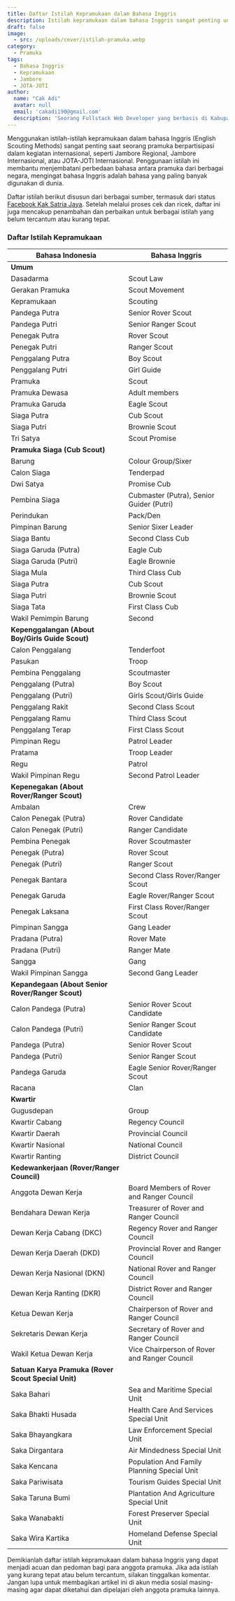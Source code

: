 ```yaml
---
title: Daftar Istilah Kepramukaan dalam Bahasa Inggris
description: Istilah kepramukaan dalam bahasa Inggris sangat penting untuk kegiatan internasional seperti Jambore dan JOTA-JOTI, membantu pramuka dari berbagai negara berkomunikasi lebih efektif. Artikel ini menyajikan daftar istilah kepramukaan dalam bahasa Inggris yang telah diperiksa dari berbagai sumber, termasuk istilah umum, kesiagaan, kepenggalangan, kepenegakan, kepandegaan, dewan kerja, dan satuan karya pramuka, disusun dalam tabel yang mudah dipahami. Komentar untuk perbaikan dan pembagian artikel ini di media sosial sangat diharapkan agar lebih banyak anggota pramuka dapat memanfaatkannya.
draft: false
image:
  - src: /uploads/cover/istilah-pramuka.webp
category:
  - Pramuka
tags:
  - Bahasa Inggris
  - Kepramukaan
  - Jambore
  - JOTA-JOTI
author:
  name: "Cak Adi"
  avatar: null
  email: 'cakadi190@gmail.com'
  description: 'Seorang Fullstack Web Developer yang berbasis di Kabupaten Ngawi yang suka sekali dengan desain dan juga hal yang berbau teknologi.'
---
```


Menggunakan istilah-istilah kepramukaan dalam bahasa Inggris (English Scouting Methods) sangat penting saat seorang pramuka berpartisipasi dalam kegiatan internasional, seperti Jambore Regional, Jambore Internasional, atau JOTA-JOTI Internasional. Penggunaan istilah ini membantu menjembatani perbedaan bahasa antara pramuka dari berbagai negara, mengingat bahasa Inggris adalah bahasa yang paling banyak digunakan di dunia.

Daftar istilah berikut disusun dari berbagai sumber, termasuk dari status [Facebook Kak Satria Jaya](https://www.facebook.com/Kak.Sakti/posts/1186467081376042). Setelah melalui proses cek dan ricek, daftar ini juga mencakup penambahan dan perbaikan untuk berbagai istilah yang belum tercantum atau kurang tepat.

### Daftar Istilah Kepramukaan

| **Bahasa Indonesia**                 | **Bahasa Inggris**                   |
|--------------------------------------|--------------------------------------|
| **Umum**                                                                    |
| Dasadarma                            | Scout Law                            |
| Gerakan Pramuka                      | Scout Movement                       |
| Kepramukaan                          | Scouting                             |
| Pandega Putra                        | Senior Rover Scout                   |
| Pandega Putri                        | Senior Ranger Scout                  |
| Penegak Putra                        | Rover Scout                          |
| Penegak Putri                        | Ranger Scout                         |
| Penggalang Putra                     | Boy Scout                            |
| Penggalang Putri                     | Girl Guide                           |
| Pramuka                              | Scout                                |
| Pramuka Dewasa                       | Adult members                        |
| Pramuka Garuda                       | Eagle Scout                          |
| Siaga Putra                          | Cub Scout                            |
| Siaga Putri                          | Brownie Scout                        |
| Tri Satya                            | Scout Promise                        |
| **Pramuka Siaga (Cub Scout)**                                               |
| Barung                               | Colour Group/Sixer                   |
| Calon Siaga                          | Tenderpad                            |
| Dwi Satya                            | Promise Cub                          |
| Pembina Siaga                        | Cubmaster (Putra), Senior Guider (Putri) |
| Perindukan                           | Pack/Den                             |
| Pimpinan Barung                      | Senior Sixer Leader                  |
| Siaga Bantu                          | Second Class Cub                     |
| Siaga Garuda (Putra)                 | Eagle Cub                            |
| Siaga Garuda (Putri)                 | Eagle Brownie                        |
| Siaga Mula                           | Third Class Cub                      |
| Siaga Putra                          | Cub Scout                            |
| Siaga Putri                          | Brownie Scout                        |
| Siaga Tata                           | First Class Cub                      |
| Wakil Pemimpin Barung                | Second                               |
| **Kepenggalangan (About Boy/Girls Guide Scout)**                            |
| Calon Penggalang                     | Tenderfoot                           |
| Pasukan                              | Troop                                |
| Pembina Penggalang                   | Scoutmaster                          |
| Penggalang (Putra)                   | Boy Scout                            |
| Penggalang (Putri)                   | Girls Scout/Girls Guide              |
| Penggalang Rakit                     | Second Class Scout                   |
| Penggalang Ramu                      | Third Class Scout                    |
| Penggalang Terap                     | First Class Scout                    |
| Pimpinan Regu                        | Patrol Leader                        |
| Pratama                              | Troop Leader                         |
| Regu                                 | Patrol                               |
| Wakil Pimpinan Regu                  | Second Patrol Leader                 |
| **Kepenegakan (About Rover/Ranger Scout)**                                  |
| Ambalan                              | Crew                                 |
| Calon Penegak (Putra)                | Rover Candidate                      |
| Calon Penegak (Putri)                | Ranger Candidate                     |
| Pembina Penegak                      | Rover Scoutmaster                    |
| Penegak (Putra)                      | Rover Scout                          |
| Penegak (Putri)                      | Ranger Scout                         |
| Penegak Bantara                      | Second Class Rover/Ranger Scout      |
| Penegak Garuda                       | Eagle Rover/Ranger Scout             |
| Penegak Laksana                      | First Class Rover/Ranger Scout       |
| Pimpinan Sangga                      | Gang Leader                          |
| Pradana (Putra)                      | Rover Mate                           |
| Pradana (Putri)                      | Ranger Mate                          |
| Sangga                               | Gang                                 |
| Wakil Pimpinan Sangga                | Second Gang Leader                   |
| **Kepandegaan (About Senior Rover/Ranger Scout)**                           |
| Calon Pandega (Putra)                | Senior Rover Scout Candidate         |
| Calon Pandega (Putri)                | Senior Ranger Scout Candidate        |
| Pandega (Putra)                      | Senior Rover Scout                   |
| Pandega (Putri)                      | Senior Ranger Scout                  |
| Pandega Garuda                       | Eagle Senior Rover/Ranger Scout      |
| Racana                               | Clan                                 |
| **Kwartir**                          |                                      |
| Gugusdepan                           | Group                                |
| Kwartir Cabang                       | Regency Council                      |
| Kwartir Daerah                       | Provincial Council                   |
| Kwartir Nasional                     | National Council                     |
| Kwartir Ranting                      | District Council                     |
| **Kedewankerjaan (Rover/Ranger Council)**                                   |
| Anggota Dewan Kerja                  | Board Members of Rover and Ranger Council |
| Bendahara Dewan Kerja                | Treasurer of Rover and Ranger Council |
| Dewan Kerja Cabang (DKC)             | Regency Rover and Ranger Council     |
| Dewan Kerja Daerah (DKD)             | Provincial Rover and Ranger Council  |
| Dewan Kerja Nasional (DKN)           | National Rover and Ranger Council    |
| Dewan Kerja Ranting (DKR)            | District Rover and Ranger Council    |
| Ketua Dewan Kerja                    | Chairperson of Rover and Ranger Council |
| Sekretaris Dewan Kerja               | Secretary of Rover and Ranger Council |
| Wakil Ketua Dewan Kerja              | Vice Chairperson of Rover and Ranger Council |
| **Satuan Karya Pramuka (Rover Scout Special Unit)**                         |
| Saka Bahari                          | Sea and Maritime Special Unit        |
| Saka Bhakti Husada                   | Health Care And Services Special Unit|
| Saka Bhayangkara                     | Law Enforcement Special Unit         |
| Saka Dirgantara                      | Air Mindedness Special Unit          |
| Saka Kencana                         | Population And Family Planning Special Unit |
| Saka Pariwisata                      | Tourism Guides Special Unit          |
| Saka Taruna Bumi                     | Plantation And Agriculture Special Unit |
| Saka Wanabakti                       | Forest Preserver Special Unit        |
| Saka Wira Kartika                    | Homeland Defense Special Unit        |

Demikianlah daftar istilah kepramukaan dalam bahasa Inggris yang dapat menjadi acuan dan pedoman bagi para anggota pramuka. Jika ada istilah yang kurang tepat atau belum tercantum, silakan tinggalkan komentar. Jangan lupa untuk membagikan artikel ini di akun media sosial masing-masing agar dapat diketahui dan dipelajari oleh anggota pramuka lainnya.
